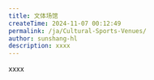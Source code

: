 ```yaml
---
title: 文体场馆
createTime: 2024-11-07 00:12:49
permalink: /ja/Cultural-Sports-Venues/
author: sunshang-hl
description: xxxx
---
```


xxxx